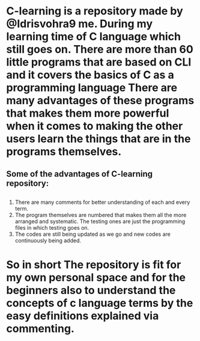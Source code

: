 # C-learning is a repository made by @Idrisvohra9 me. During my learning time of C language which still goes on. There are more than 60 little programs that are based on **CLI** and it covers the basics of C as a programming language There are many advantages of these programs that makes them more powerful when it comes to making the other users learn the things that are in the programs themselves. 

## Some of the advantages of C-learning repository:
##
1. There are many comments for better understanding of each and every term.
2. The program themselves are numbered that makes them all the more arranged and systematic. The testing ones are just the programming files in which testing goes on.
3. The codes are still being updated as we go and new codes are continuously being added.

# So in short The repository is fit for my own personal space and for the beginners also to understand the concepts of c language terms by the easy definitions explained via commenting. 
